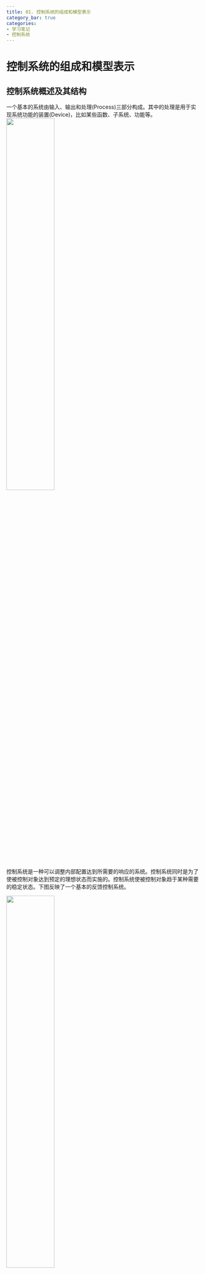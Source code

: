 ```yaml
---
title: 01. 控制系统的组成和模型表示
category_bar: true
categories: 
- 学习笔记
- 控制系统
---
```

# 控制系统的组成和模型表示
## 控制系统概述及其结构
一个基本的系统由输入、输出和处理(Process)三部分构成。其中的处理是用于实现系统功能的装置(Device)，比如某些函数、子系统、功能等。  
<img src = https://cdn.jsdelivr.net/gh/l61012345/Pic/img/20220301093748.png width=50%>  

控制系统是一种可以调整内部配置达到所需要的响应的系统。控制系统同时是为了使被控制对象达到预定的理想状态而实施的。控制系统使被控制对象趋于某种需要的稳定状态。下图反映了一个基本的反馈控制系统。  

<img src = https://cdn.jsdelivr.net/gh/l61012345/Pic/img/20220301093221.png width=50%>  

如上图所示，基本的反馈控制系统包括控制器(Controller)和处理(Process)两部分，通过对控制器和处理进行输入和可能含有的系统反馈来调整当前的系统输出。  

在控制系统中有如下的输出变量：  
- **受控变量**（Controlled Variable）：整个控制系统的输出变量，是一种可被测量和控制的状态或值。  
- **操纵变量**（Manipulated Variable）：控制器的输出变量，并且该输出变量可以影响整个控制系统的输出，即受控变量。  

此外，控制系统中还可能存在一些其他可能对系统产生不利影响的杂信号，称为干扰（Disturbance）。  

在电子系统中，控制系统还包括其他两个组成部分：    
- 传感器(Sensor)：将物理参数转换为电子信号输出的转置，通常在转换过程中含有噪声。  
- 驱动器(Actuator)：将电子信号转换为物理输出的转置。  

<img src = https://cdn.jsdelivr.net/gh/l61012345/Pic/img/20220301093051.png width=70%>

### 控制系统的分类
无反馈称为**开环控制系统**（open-loop control system），这种系统的输入直接供给控制器，并通过控制器对受控对象产生控制作用。其主要优点是结构简单、价格便宜、容易维修；缺点是精度低，容易受环境变化（例如电源波动、温度变化等）的干扰。  
<img src = https://cdn.jsdelivr.net/gh/l61012345/Pic/img/20220301094925.png width=60%>  

有反馈称为**闭环控制系统**（closed-loop control system），输入与反馈信号比较后的差值（即偏差信号）加给控制器，然后再调节受控对象的输出，从而形成闭环控制回路。所以，闭环系统又称为反馈控制系统，这种反馈称为负反馈。与开环系统相比，闭环系统具有突出的优点，包括精度高、动态性能好、抗干扰能力强等。它的缺点是结构比较复杂，价格比较贵，对维修人员要求较高。   
<img src = https://cdn.jsdelivr.net/gh/l61012345/Pic/img/20220301095016.png width=60%>  
反馈控制可以存在多个，或者嵌套关系，如下图所示：  
<img src = https://cdn.jsdelivr.net/gh/l61012345/Pic/img/20220301095829.png width=60%>  

{% note warning %}  
由于正反馈存在不稳定性，因此本课程的研究对象主要为负反馈系统。  
{% endnote %}

反馈控制的目的在于：  
- 让系统实现定式功能  
- 减小系统的变化和干扰对系统的影响
- 让系统动态地根据需求而变化
- 让原本不稳定的系统持续地稳定

此外，系统还可以分为：  
- 线性/非线性系统：如果输入和输出的关系为线性，则为线性系统，否则为非线性系统。  
- 时变/时不变系统：如果系统输出与时间无关，则为时不变系统，否则为时变系统。  
- 因果/非因果系统：如果系统输出仅与当前输入和之前的输出有关，与未来输入无关，则为因果系统，否则为非因果系统。  
- 连续/离散系统：如果系统所有的变量都随时间连续变化，则为连续系统。如果系统存在一个或多个变量，其值仅在某些特定时刻已知，则为离散系统。  
- 确知/随机系统： 如果系统随输入的响应是可重复可预测的，则为确知系统，否则为随机系统。  

本课程主要讨论线性时不变系统（LIT system）。

## 系统模型：描述系统的方式
### 微分方程
系统可以描述为系统输入$x(t)$和系统输出$y(t)$之间的线性微分方程：  
$$\frac{d^n}{dt^n}y+a_{n-1}\frac{d^{n-1}}{dt^{n-1}}y+...+a_1\frac{d}{dt}y+a_0y=b_m\frac{d^m}{dt^m}x+...+b_1\frac{d}{dt}x+b_0x$$

### 转换方程
在s域下，系统的微分方程表示为：  
$$Y(s)[s^n+a_{n-1}s^{n-1}+...+a_1s+a_0]=X(s)[b_ms^m+b_{m-1}s^{m-1}+...+b_1s+b_0]$$
定义系统的转换方程为：  
$$H(s)=\frac{Y(s)}{X(s)}=\frac{b_ms^m+b_{m-1}s^{m-1}+...+b_1s+b_0}{s^n+a_{n-1}s^{n-1}+...+a_1s+a_0}$$
其中：$n$是系统的阶  
定义系统的特征方程为：$s^n+a_{n-1}s^{n-1}+...+a_1s+a_0=0$
特征方程的根称为系统的极点(Pole)，以×表示。  
$H(s)=0$的根称为系统的零点(Zero)，以○表示。  

### 系统框图
#### 标准反馈控制系统的系统框图
标准的反馈控制系统框图如下所示：  
<img src = https://cdn.jsdelivr.net/gh/l61012345/Pic/img/20220301121950.png width=50%>  
其中$G(s)$为前向传递函数，$H(s)$为反馈传递函数，$E(s)$为误差，是输入与输出的差值，有$E(s)=R(s)-C(s)$。  
$G(s)H(s)$为系统的开环传递函数。  
整个反馈系统的转换方程为：  
$$\frac{C}{R}=\frac{G}{1± GH}$$
这也称为系统的控制比(Control ratio)。  
系统的误差比为：  
$$\frac{E}{R}=\frac{1}{1± GH}$$

#### 系统框图化简
系统框图化简遵循如下的六个规则：  
<img src = https://cdn.jsdelivr.net/gh/l61012345/Pic/img/20220301123109.png width=100%>  

### 信号流图
信号流图的基本组成部分包括：
- 节点：表示求和 
- 箭头：表示流动的方向
- 箭头上方的标注表示乘法器或者其他系统

一个基本的信号流单元如下图所示：  
<img src = https://cdn.jsdelivr.net/gh/l61012345/Pic/img/20220301123502.png width=50%>

信号流图中可能会出现自循环(Self-loop)，自循环中箭头的方向对信号流分析没有影响，一般规定为顺时针。  
如下图的$x_3=A_{31}x_1+A_{32}x_2+A_{33}x_3$  
<img src = https://cdn.jsdelivr.net/gh/l61012345/Pic/img/20220301123827.png width=50%>
